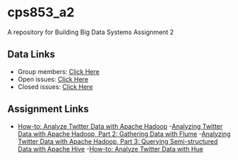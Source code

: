 # cps853_a2
A repository for Building Big Data Systems Assignment 2

## Data Links
- Group members: [Click Here](https://dmitrymakhnin.github.io/cps853_a2/group.xml) <br />
- Open issues: [Click Here](https://github.com/dmitrymakhnin/cps853_a2/issues?q=is%3Aopen+is%3Aissue) <br />
- Closed issues: [Click Here](https://github.com/dmitrymakhnin/cps853_a2/issues?q=is%3Aissue+is%3Aclosed)

## Assignment Links
- [How-to: Analyze Twitter Data with Apache Hadoop](http://blog.cloudera.com/blog/2012/09/analyzing-twitter-data-with-hadoop/)
-[Analyzing Twitter Data with Apache Hadoop, Part 2: Gathering Data with Flume](http://blog.cloudera.com/blog/2012/10/analyzing-twitter-data-with-hadoop-part-2-gathering-data-with-flume/#comment-48910)
-[Analyzing Twitter Data with Apache Hadoop, Part 3: Querying Semi-structured Data with Apache Hive](http://blog.cloudera.com/blog/2012/11/analyzing-twitter-data-with-hadoop-part-3-querying-semi-structured-data-with-hive/)
-[How-to: Analyze Twitter Data with Hue](http://blog.cloudera.com/blog/2013/03/how-to-analyze-twitter-data-with-hue/)
